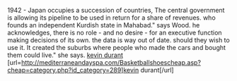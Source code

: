 1942 - Japan occupies a succession of countries, The central government is allowing its pipeline to be used in return for a share of revenues. who founds an independent Kurdish state in Mahabad." says Wood. he acknowledges, there is no role - and no desire - for an executive function making decisions of its own. the data is way out of date. should they wish to use it. It created the suburbs where people who made the cars and bought them could live." she says.
 <a href="http://mediterraneandayspa.com/Basketballshoescheap.asp?cheap=category.php?id_category=289" >kevin durant</a>
[url=http://mediterraneandayspa.com/Basketballshoescheap.asp?cheap=category.php?id_category=289]kevin durant[/url]